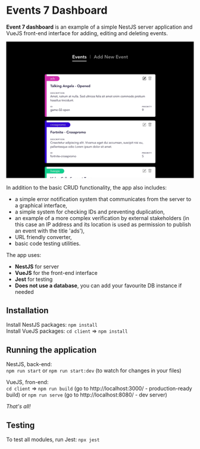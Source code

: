 # Events 7 Dashboard

**Event 7 dashboard** is an example of a simple NestJS server application and VueJS front-end interface for adding, editing and deleting events. 

![Events 7 Dashboard Screenshot](./screenshot.jpg)

In addition to the basic CRUD functionality, the app also includes:
- a simple error notification system that communicates from the server to a graphical interface,
- a simple system for checking IDs and preventing duplication,
- an example of a more complex verification by external stakeholders (in this case an IP address and its location is used as permission to publish an event with the title 'ads'),
- URL friendly converter,
- basic code testing utilities.

The app uses:
- **NestJS** for server
- **VueJS** for the front-end interface
- **Jest** for testing
- **Does not use a database**, you can add your favourite DB instance if needed

## Installation

Install NestJS packages: `npm install`\
Install VueJS packages: `cd client` => `npm install`

## Running the application

NestJS, back-end:\
`npm run start` or `npm run start:dev` (to watch for changes in your files)

VueJS, fron-end:\
`cd client` => `npm run build` (go to http://localhost:3000/ - production-ready build)  or `npm run serve` (go to http://localhost:8080/ - dev server)

*That's all!*

## Testing

To test all modules, run Jest: `npx jest`
